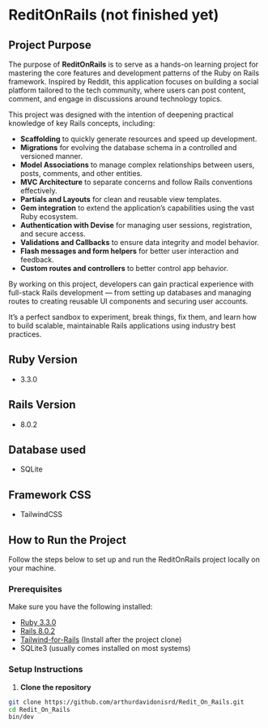 # ReditOnRails (not finished yet)

## Project Purpose

The purpose of **ReditOnRails** is to serve as a hands-on learning project for mastering the core features and development patterns of the Ruby on Rails framework. Inspired by Reddit, this application focuses on building a social platform tailored to the tech community, where users can post content, comment, and engage in discussions around technology topics.

This project was designed with the intention of deepening practical knowledge of key Rails concepts, including:

- **Scaffolding** to quickly generate resources and speed up development.
- **Migrations** for evolving the database schema in a controlled and versioned manner.
- **Model Associations** to manage complex relationships between users, posts, comments, and other entities.
- **MVC Architecture** to separate concerns and follow Rails conventions effectively.
- **Partials and Layouts** for clean and reusable view templates.
- **Gem integration** to extend the application’s capabilities using the vast Ruby ecosystem.
- **Authentication with Devise** for managing user sessions, registration, and secure access.
- **Validations and Callbacks** to ensure data integrity and model behavior.
- **Flash messages and form helpers** for better user interaction and feedback.
- **Custom routes and controllers** to better control app behavior.

By working on this project, developers can gain practical experience with full-stack Rails development — from setting up databases and managing routes to creating reusable UI components and securing user accounts.

It’s a perfect sandbox to experiment, break things, fix them, and learn how to build scalable, maintainable Rails applications using industry best practices.

## Ruby Version
- 3.3.0

## Rails Version
- 8.0.2

## Database used
- SQLite

## Framework CSS 
- TailwindCSS

## How to Run the Project

Follow the steps below to set up and run the ReditOnRails project locally on your machine.

### Prerequisites

Make sure you have the following installed:

- [Ruby 3.3.0](https://www.ruby-lang.org/en/downloads/)
- [Rails 8.0.2](https://rubyonrails.org/)
- [Tailwind-for-Rails](https://tailwindcss.com/docs/installation/framework-guides/ruby-on-rails) (Install after the project clone)
- SQLite3 (usually comes installed on most systems)

### Setup Instructions

1. **Clone the repository**

```bash
git clone https://github.com/arthurdavidonisrd/Redit_On_Rails.git
cd Redit_On_Rails
bin/dev

